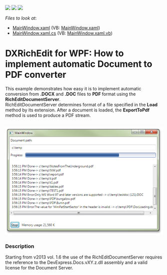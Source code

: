 <!-- default badges list -->
![](https://img.shields.io/endpoint?url=https://codecentral.devexpress.com/api/v1/VersionRange/128607030/13.1.6%2B)
[![](https://img.shields.io/badge/Open_in_DevExpress_Support_Center-FF7200?style=flat-square&logo=DevExpress&logoColor=white)](https://supportcenter.devexpress.com/ticket/details/E3295)
[![](https://img.shields.io/badge/📖_How_to_use_DevExpress_Examples-e9f6fc?style=flat-square)](https://docs.devexpress.com/GeneralInformation/403183)
<!-- default badges end -->
<!-- default file list -->
*Files to look at*:

* [MainWindow.xaml](./CS/MainWindow.xaml) (VB: [MainWindow.xaml](./VB/MainWindow.xaml))
* [MainWindow.xaml.cs](./CS/MainWindow.xaml.cs) (VB: [MainWindow.xaml.vb](./VB/MainWindow.xaml.vb))
<!-- default file list end -->
# DXRichEdit for WPF: How to implement automatic Document to PDF converter


<p>This example demonstrates how easy it is to implement automatic conversion from <strong>.DOCX</strong> and <strong>.DOC</strong> files to <strong>PDF </strong>format using the <strong>RichEditDocumentServer</strong>. <br />
RichEditDocumentServer determines format of a file specified in the <strong>Load </strong>method by its extension. After a document is loaded, the <strong>ExportToPdf </strong>method is used to produce a PDF stream.</p><p><br />
<img src="https://raw.githubusercontent.com/DevExpress-Examples/dxrichedit-for-wpf-how-to-implement-automatic-document-to-pdf-converter-e3295/13.1.6+/media/34cce332-1b05-4936-bc05-ff40cf0d2e94.png"></p>


<h3>Description</h3>

<p>Starting from v2013 vol. 1.6 the use of the RichEditDocumentServer requires the reference to the DevExpress.Docs.vXY.z.dll assembly and a valid license for the Document Server.</p>

<br/>


